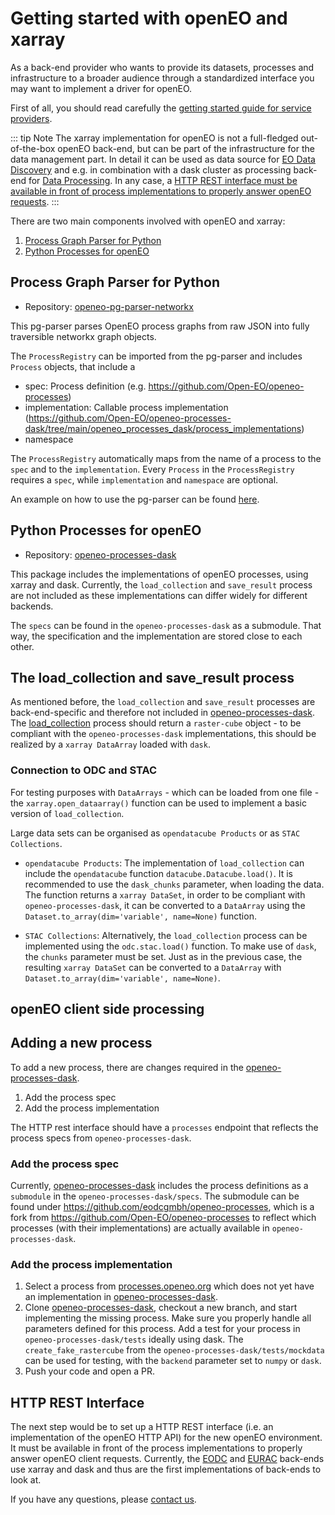 # Getting started with openEO and xarray

As a back-end provider who wants to provide its datasets, processes and infrastructure to a broader audience through a
standardized interface you may want to implement a driver for openEO.

First of all, you should read carefully the [getting started guide for service providers](./getting-started.md).

::: tip Note
The xarray implementation for openEO is not a full-fledged out-of-the-box openEO back-end,
but can be part of the infrastructure for the data management part.
In detail it can be used as data source for [EO Data Discovery](../api/reference.md#tag/EO-Data-Discovery) and e.g.
in combination with a dask cluster as processing back-end for [Data Processing](../api/reference.md#tag/Data-Processing).
In any case, a [HTTP REST interface must be available in front of process implementations to properly answer openEO requests](#http-rest-interface).
:::

There are two main components involved with openEO and xarray:
1. [Process Graph Parser for Python](#process-graph-parser-for-python)
2. [Python Processes for openEO](#python-processes-for-openeo)

## Process Graph Parser for Python

* Repository: [openeo-pg-parser-networkx](https://github.com/Open-EO/openeo-pg-parser-networkx)

This pg-parser parses OpenEO process graphs from raw JSON into fully traversible networkx graph objects. 

The `ProcessRegistry` can be imported from the pg-parser and includes `Process` objects, that include a 
* spec: Process definition (e.g. https://github.com/Open-EO/openeo-processes)
* implementation: Callable process implementation (https://github.com/Open-EO/openeo-processes-dask/tree/main/openeo_processes_dask/process_implementations)
* namespace

The `ProcessRegistry` automatically maps from the name of a process to the `spec` and to the `implementation`.
Every `Process` in the `ProcessRegistry` requires a `spec`, while `implementation` and `namespace` are optional.

An example on how to use the pg-parser can be found [here](https://github.com/Open-EO/openeo-pg-parser-networkx/blob/main/examples/01_minibackend_demo.ipynb).

## Python Processes for openEO

* Repository: [openeo-processes-dask](https://github.com/Open-EO/openeo-processes-dask)

This package includes the implementations of openEO processes, using xarray and dask. Currently, the `load_collection` and `save_result` process are not included as these implementations can differ widely for different backends. 

The `specs` can be found in the `openeo-processes-dask` as a submodule. That way, the specification and the implementation are stored close to each other. 

## The load_collection and save_result process

As mentioned before, the `load_collection` and `save_result` processes are back-end-specific and therefore not included in [openeo-processes-dask](https://github.com/Open-EO/openeo-processes-dask). The [load_collection](https://processes.openeo.org/#load_collection) process should return a `raster-cube` object - to be compliant with the `openeo-processes-dask` implementations, this should be realized by a `xarray DataArray` loaded with `dask`. 

### Connection to ODC and STAC

For testing purposes with `DataArrays` - which can be loaded from one file - the `xarray.open_dataarray()` function can be used to implement a basic version of `load_collection`. 

Large data sets can be organised as `opendatacube Products` or as `STAC Collections`.

* `opendatacube Products`: The implementation of `load_collection` can include the `opendatacube` function `datacube.Datacube.load()`. It is recommended to use the `dask_chunks` parameter, when loading the data. The function returns a `xarray DataSet`, in order to be compliant with `openeo-processes-dask`, it can be converted to a `DataArray` using the `Dataset.to_array(dim='variable', name=None)` function. 

* `STAC Collections`: Alternatively, the `load_collection` process can be implemented using the `odc.stac.load()` function. To make use of `dask`, the `chunks` parameter must be set. Just as in the previous case, the resulting `xarray DataSet` can be converted to a `DataArray` with `Dataset.to_array(dim='variable', name=None)`.

## openEO client side processing


## Adding a new process

To add a new process, there are changes required in the [openeo-processes-dask](https://github.com/Open-EO/openeo-processes-dask). 

1. Add the process spec
2. Add the process implementation

The HTTP rest interface should have a `processes` endpoint that reflects the process specs from `openeo-processes-dask`.

### Add the process spec

Currently, [openeo-processes-dask](https://github.com/Open-EO/openeo-processes-dask) includes the process definitions as a `submodule` in the `openeo-processes-dask/specs`. The submodule can be found under https://github.com/eodcgmbh/openeo-processes, which is a fork from https://github.com/Open-EO/openeo-processes to reflect which processes (with their implementations) are actually available in `openeo-processes-dask`.

### Add the process implementation

1. Select a process from [processes.openeo.org](https://processes.openeo.org/) which does not yet have an
   implementation in [openeo-processes-dask](https://github.com/Open-EO/openeo-processes-dask). 
2. Clone [openeo-processes-dask](https://github.com/Open-EO/openeo-processes-dask), checkout a new branch, and start implementing the missing process. Make sure you properly handle all parameters defined for this process. Add a test for your process in `openeo-processes-dask/tests` ideally using dask. The `create_fake_rastercube` from the `openeo-processes-dask/tests/mockdata` can be used for testing, with the `backend` parameter set to `numpy` or `dask`.
3. Push your code and open a PR.

## HTTP REST Interface

The next step would be to set up a HTTP REST interface (i.e. an implementation of the openEO HTTP API) for the new openEO environment.
It must be available in front of the process implementations to properly answer openEO client requests.
Currently, the [EODC](https://openeo.eodc.eu/v1.0) and [EURAC](https://openeo.eurac.edu/) back-ends use xarray and dask and thus
are the first implementations of back-ends to look at.

If you have any questions, please [contact us](../../../../contact.md).
